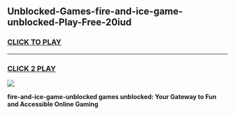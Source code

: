 
## Unblocked-Games-fire-and-ice-game-unblocked-Play-Free-20iud
<h3>
<a href="https://premium76.site?title=fire-and-ice-game-unblocked&ref=15A">CLICK TO PLAY</a></h3>
<hr>

<h3>
<a href="https://premium76.site?title=fire-and-ice-game-unblocked&ref=15A">CLICK 2 PLAY</a>
  
</h3>

<a href="https://premium76.site?title=fire-and-ice-game-unblocked&ref=15A"><img src="https://clearcache.store/games.png"></a>


**fire-and-ice-game-unblocked games unblocked: Your Gateway to Fun and Accessible Online Gaming**
